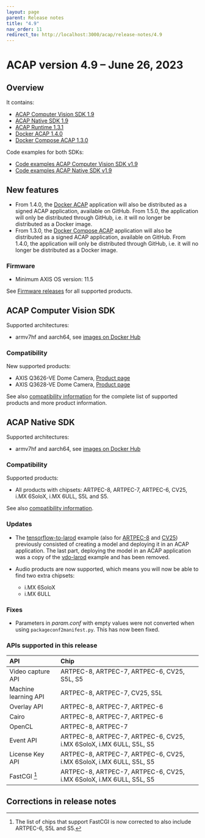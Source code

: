 ```yaml
---
layout: page
parent: Release notes
title: "4.9"
nav_order: 11
redirect_to: http://localhost:3000/acap/release-notes/4.9
---
```


# ACAP version 4.9 – June 26, 2023

## Overview

It contains:

- [ACAP Computer Vision SDK 1.9](#acap-computer-vision-sdk)
- [ACAP Native SDK 1.9](#acap-native-sdk)
- [ACAP Runtime 1.3.1](https://github.com/AxisCommunications/acap-runtime)
- [Docker ACAP 1.4.0](https://github.com/AxisCommunications/docker-acap)
- [Docker Compose ACAP 1.3.0](https://github.com/AxisCommunications/docker-compose-acap)

Code examples for both SDKs:

- [Code examples ACAP Computer Vision SDK v1.9](https://github.com/AxisCommunications/acap-computer-vision-sdk-examples)
- [Code examples ACAP Native SDK v1.9](https://github.com/AxisCommunications/acap-native-sdk-examples)

## New features

- From 1.4.0, the [Docker ACAP](https://github.com/AxisCommunications/docker-acap) application will also be distributed as a signed ACAP application, available on GitHub. From 1.5.0, the application will only be distributed through GitHub, i.e. it will no longer be distributed as a Docker image.
- From 1.3.0, the [Docker Compose ACAP](https://github.com/AxisCommunications/docker-compose-acap) application will also be distributed as a signed ACAP application, available on GitHub. From 1.4.0, the application will only be distributed through GitHub, i.e. it will no longer be distributed as a Docker image.

### Firmware

- Minimum AXIS OS version: 11.5

See [Firmware releases](https://www.axis.com/support/firmware) for all supported products.

## ACAP Computer Vision SDK

Supported architectures:

- armv7hf and aarch64, see [images on Docker Hub](https://hub.docker.com/r/axisecp/acap-computer-vision-sdk)

### Compatibility

New supported products:

- AXIS Q3626-VE Dome Camera, [Product page](https://www.axis.com/products/axis-q3626-ve)
- AXIS Q3628-VE Dome Camera, [Product page](https://www.axis.com/products/axis-q3628-ve)

See also [compatibility information](../axis-devices-and-compatibility) for the complete list of
supported products and more product information.

## ACAP Native SDK

Supported architectures:

- armv7hf and aarch64, see [images on Docker Hub](https://hub.docker.com/r/axisecp/acap-native-sdk)

### Compatibility

Supported products:

- All products with chipsets: ARTPEC-8, ARTPEC-7, ARTPEC-6, CV25, i.MX 6SoloX, i.MX 6ULL, S5L and S5.

See also [compatibility information](../axis-devices-and-compatibility).

### Updates

- The [tensorflow-to-larod](https://github.com/AxisCommunications/acap-native-sdk-examples/tree/main/tensorflow-to-larod) example (also for [ARTPEC-8](https://github.com/AxisCommunications/acap-native-sdk-examples/tree/main/tensorflow-to-larod-artpec8) and [CV25](https://github.com/AxisCommunications/acap-native-sdk-examples/tree/main/tensorflow-to-larod-cv25)) previously consisted of creating a model and deploying it in an ACAP application. The last part, deploying the model in an ACAP application was a copy of the [vdo-larod](https://github.com/AxisCommunications/acap-native-sdk-examples/tree/main/vdo-larod) example and has been removed.

- Audio products are now supported, which means you will now be able to find two extra chipsets:
  - i.MX 6SoloX
  - i.MX 6ULL

### Fixes

- Parameters in *param.conf* with empty values were not converted when using `packageconf2manifest.py`. This has now been fixed.

### APIs supported in this release

API                  | Chip
:--                  | :--
Video capture API    | ARTPEC-8, ARTPEC-7, ARTPEC-6, CV25, S5L, S5
Machine learning API | ARTPEC-8, ARTPEC-7, CV25, S5L
Overlay API          | ARTPEC-8, ARTPEC-7, ARTPEC-6
Cairo                | ARTPEC-8, ARTPEC-7, ARTPEC-6
OpenCL               | ARTPEC-8, ARTPEC-7
Event API            | ARTPEC-8, ARTPEC-7, ARTPEC-6, CV25, i.MX 6SoloX, i.MX 6ULL, S5L, S5
License Key API      | ARTPEC-8, ARTPEC-7, ARTPEC-6, CV25, i.MX 6SoloX, i.MX 6ULL, S5L, S5
FastCGI [^1]         | ARTPEC-8, ARTPEC-7, ARTPEC-6, CV25, i.MX 6SoloX, i.MX 6ULL, S5L, S5

## Corrections in release notes

[^1]: The list of chips that support FastCGI is now corrected to also include ARTPEC-6, S5L and S5.
